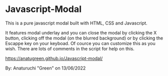 # Javascript-Modal

This is a pure javascript modal built with HTML, CSS and Javascript. 

It features modal underlay and you can close the modal by clicking the X button, clicking off the modal (on the blurred background) or by clicking the Escappe key on your keyboad. Of cource you can customize this as you wish. There are lots of comments in the script for help on this.

https://anatugreen.github.io/Javascript-modal/

By: Anaturuchi "Green" on 13/06/2022
